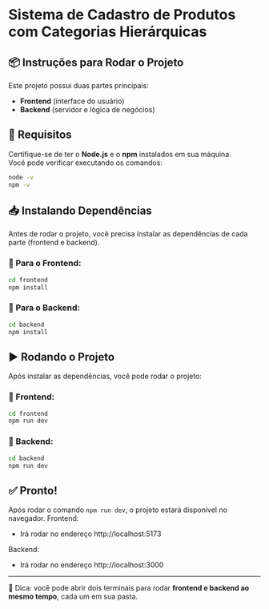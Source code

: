 # Sistema de Cadastro de Produtos com Categorias Hierárquicas

## 📦 Instruções para Rodar o Projeto

Este projeto possui duas partes principais:

- **Frontend** (interface do usuário)
- **Backend** (servidor e lógica de negócios)

## 🚀 Requisitos

Certifique-se de ter o **Node.js** e o **npm** instalados em sua máquina.  
Você pode verificar executando os comandos:

```bash
node -v
npm -v
```

## 📥 Instalando Dependências

Antes de rodar o projeto, você precisa instalar as dependências de cada parte (frontend e backend).

### 🔧 Para o Frontend:

```bash
cd frontend
npm install
```

### 🔧 Para o Backend:

```bash
cd backend
npm install
```

## ▶️ Rodando o Projeto

Após instalar as dependências, você pode rodar o projeto:

### 🚀 Frontend:

```bash
cd frontend
npm run dev
```

### 🚀 Backend:

```bash
cd backend
npm run dev
```

## ✅ Pronto!

Após rodar o comando `npm run dev`, o projeto estará disponível no navegador.
Frontend:
- Irá rodar no endereço http://localhost:5173

Backend: 
- Irá rodar no endereço http://localhost:3000

---

📁 Dica: você pode abrir dois terminais para rodar **frontend e backend ao mesmo tempo**, cada um em sua pasta.
